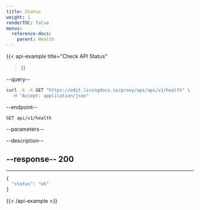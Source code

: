 ```yaml
---
title: Status
weight: 1
renderTOC: false
menus:
  reference-docs:
    parent: Health 
---
```


{{< api-example
  title="Check API Status"
>}}

--query--

```bash
curl -k -X GET "https://edit.livingdocs.io/proxy/api/api/v1/health" \
  -H "Accept: application/json"
```

--endpoint--
```
GET api/v1/health
```

--parameters--

--description--

--response--
200
---
---
```js
{
  "status": "ok"
}
```

{{< /api-example >}}